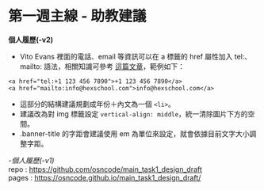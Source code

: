 # **第一週主線 - 助教建議**
**個人履歷(-v2)**
* Vito Evans 裡面的電話、email 等資訊可以在 a 標籤的 href 屬性加入 tel:、mailto: 語法，相關知識可參考 [這篇文章](https://ithelp.ithome.com.tw/articles/10273744)，範例如下：
```
<a href="tel:+1 123 456 7890">+1 123 456 7890</a>
<a href="mailto:info@hexschool.com">info@hexschool.com</a>
```
* 這部分的結構建議規劃成年份＋內文為一個 `<li>`。
* 建議改為對 img 標籤設定 `vertical-align: middle`，統一清除圖片下方的空間。
* .banner-title 的字距會建議使用 em 為單位來設定，就會依據目前文字大小調整字距。


*-個人履歷(-v1)*  
repo : https://github.com/osncode/main_task1_design_draft  
pages : https://osncode.github.io/main_task1_design_draft/
